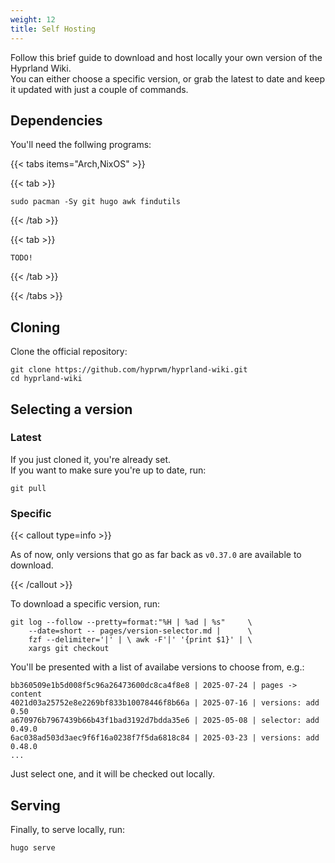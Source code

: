```yaml
---
weight: 12
title: Self Hosting
---
```


Follow this brief guide to download and host locally your own version of the Hyprland Wiki.  
You can either choose a specific version, or grab the latest to date and keep it updated with just a couple of commands.

## Dependencies

You'll need the follwing programs:

{{< tabs items="Arch,NixOS" >}}

{{< tab >}}

```shell
sudo pacman -Sy git hugo awk findutils
```

{{< /tab >}}

{{< tab >}}

```shell
TODO!
```

{{< /tab >}}

{{< /tabs >}}

## Cloning

Clone the official repository:

```shell
git clone https://github.com/hyprwm/hyprland-wiki.git
cd hyprland-wiki
```

## Selecting a version

### Latest
If you just cloned it, you're already set.  
If you want to make sure you're up to date, run:

```shell
git pull
```

### Specific

{{< callout type=info >}}

As of now, only versions that go as far back as `v0.37.0` are available to download.

{{< /callout >}}

To download a specific version, run:

```shell
git log --follow --pretty=format:"%H | %ad | %s"     \
    --date=short -- pages/version-selector.md |      \
    fzf --delimiter='|' | \ awk -F'|' '{print $1}' | \
    xargs git checkout
```
You'll be presented with a list of availabe versions to choose from, e.g.:

```plain
bb360509e1b5d008f5c96a26473600dc8ca4f8e8 | 2025-07-24 | pages -> content
4021d03a25752e8e2269bf833b10078446f8b66a | 2025-07-16 | versions: add 0.50
a670976b7967439b66b43f1bad3192d7bdda35e6 | 2025-05-08 | selector: add 0.49.0
6ac038ad503d3aec9f6f16a0238f7f5da6818c84 | 2025-03-23 | versions: add 0.48.0
...
```
Just select one, and it will be checked out locally.

## Serving

Finally, to serve locally, run:

```shell
hugo serve
```